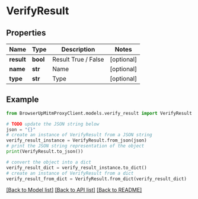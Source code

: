 # VerifyResult


## Properties

Name | Type | Description | Notes
------------ | ------------- | ------------- | -------------
**result** | **bool** | Result True / False | [optional] 
**name** | **str** | Name | [optional] 
**type** | **str** | Type | [optional] 

## Example

```python
from BrowserUpMitmProxyClient.models.verify_result import VerifyResult

# TODO update the JSON string below
json = "{}"
# create an instance of VerifyResult from a JSON string
verify_result_instance = VerifyResult.from_json(json)
# print the JSON string representation of the object
print(VerifyResult.to_json())

# convert the object into a dict
verify_result_dict = verify_result_instance.to_dict()
# create an instance of VerifyResult from a dict
verify_result_from_dict = VerifyResult.from_dict(verify_result_dict)
```
[[Back to Model list]](../README.md#documentation-for-models) [[Back to API list]](../README.md#documentation-for-api-endpoints) [[Back to README]](../README.md)


